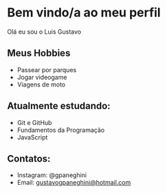# Bem vindo/a ao meu perfil

Olá eu sou o Luis Gustavo

## Meus Hobbies

- Passear por parques
- Jogar videogame
- Viagens de moto

## Atualmente estudando:

- Git e GitHub
- Fundamentos da Programação
- JavaScript

## Contatos:

- Instagram: @gpaneghini
- Email: gustavogpaneghini@hotmail.com
